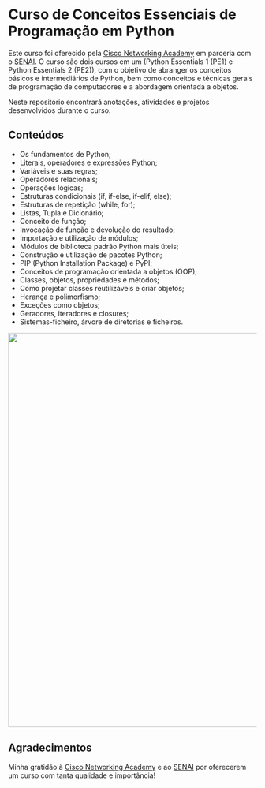 # Curso de Conceitos Essenciais de Programação em Python

Este curso foi oferecido pela [Cisco Networking Academy](https://www.netacad.com/) em parceria com o [SENAI](https://www.sistemafibra.org.br/senai/). O curso são dois cursos em um (Python Essentials 1 (PE1) e Python Essentials 2 (PE2)), com o objetivo de abranger os conceitos básicos e intermediários de Python, bem como conceitos e técnicas gerais de programação de computadores e a abordagem orientada a objetos.

Neste repositório encontrará anotações, atividades e projetos desenvolvidos durante o curso.


## Conteúdos

- Os fundamentos de Python;
- Literais, operadores e expressões Python;
- Variáveis e suas regras;
- Operadores relacionais;
- Operações lógicas;
- Estruturas condicionais (if, if-else, if-elif, else);
- Estruturas de repetição (while, for);
- Listas, Tupla e Dicionário;
- Conceito de função;
- Invocação de função e devolução do resultado;
- Importação e utilização de módulos;
- Módulos de biblioteca padrão Python mais úteis;
- Construção e utilização de pacotes Python;
- PIP (Python Installation Package) e PyPI;
- Conceitos de programação orientada a objetos (OOP);
- Classes, objetos, propriedades e métodos;
- Como projetar classes reutilizáveis e criar objetos;
- Herança e polimorfismo;
- Exceções como objetos;
- Geradores, iteradores e closures;
- Sistemas-ficheiro, árvore de diretorias e ficheiros.

<img src='https://user-images.githubusercontent.com/107576199/214470088-94748e08-0460-4d54-aaaf-2de8046d2fa4.png' width='800px'>

## Agradecimentos

Minha gratidão à [Cisco Networking Academy](https://www.netacad.com/) e ao [SENAI](https://www.sistemafibra.org.br/senai/) por oferecerem um curso com tanta qualidade e importância!
